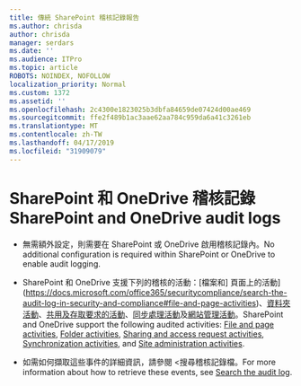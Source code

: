 ```yaml
---
title: 傳統 SharePoint 稽核記錄報告
ms.author: chrisda
author: chrisda
manager: serdars
ms.date: ''
ms.audience: ITPro
ms.topic: article
ROBOTS: NOINDEX, NOFOLLOW
localization_priority: Normal
ms.custom: 1372
ms.assetid: ''
ms.openlocfilehash: 2c4300e1823025b3dbfa84659de07424d00ae469
ms.sourcegitcommit: ffe2f489b1ac3aae62aa784c959da6a41c3261eb
ms.translationtype: MT
ms.contentlocale: zh-TW
ms.lasthandoff: 04/17/2019
ms.locfileid: "31909079"
---
```

# <a name="sharepoint-and-onedrive-audit-logs"></a><span data-ttu-id="ba65b-102">SharePoint 和 OneDrive 稽核記錄</span><span class="sxs-lookup"><span data-stu-id="ba65b-102">SharePoint and OneDrive audit logs</span></span>

- <span data-ttu-id="ba65b-103">無需額外設定，則需要在 SharePoint 或 OneDrive 啟用稽核記錄內。</span><span class="sxs-lookup"><span data-stu-id="ba65b-103">No additional configuration is required within SharePoint or OneDrive to enable audit logging.</span></span>

- <span data-ttu-id="ba65b-104">SharePoint 和 OneDrive 支援下列的稽核的活動：[檔案和] 頁面上的活動](https://docs.microsoft.com/office365/securitycompliance/search-the-audit-log-in-security-and-compliance#file-and-page-activities)、[資料夾活動](https://docs.microsoft.com/office365/securitycompliance/search-the-audit-log-in-security-and-compliance#folder-activities)、[共用及存取要求的活動](https://docs.microsoft.com/office365/securitycompliance/search-the-audit-log-in-security-and-compliance#sharing-and-access-request-activities)、[同步處理活動](https://docs.microsoft.com/office365/securitycompliance/search-the-audit-log-in-security-and-compliance#synchronization-activities)及[網站管理活動](https://docs.microsoft.com/office365/securitycompliance/search-the-audit-log-in-security-and-compliance#site-administration-activities)。</span><span class="sxs-lookup"><span data-stu-id="ba65b-104">SharePoint and OneDrive support the following audited activities: [File and page activities](https://docs.microsoft.com/office365/securitycompliance/search-the-audit-log-in-security-and-compliance#file-and-page-activities), [Folder activities](https://docs.microsoft.com/office365/securitycompliance/search-the-audit-log-in-security-and-compliance#folder-activities), [Sharing and access request activities](https://docs.microsoft.com/office365/securitycompliance/search-the-audit-log-in-security-and-compliance#sharing-and-access-request-activities), [Synchronization activities](https://docs.microsoft.com/office365/securitycompliance/search-the-audit-log-in-security-and-compliance#synchronization-activities), and [Site administration activities](https://docs.microsoft.com/office365/securitycompliance/search-the-audit-log-in-security-and-compliance#site-administration-activities).</span></span>

- <span data-ttu-id="ba65b-105">如需如何擷取這些事件的詳細資訊，請參閱 <<c0>搜尋稽核記錄檔。</span><span class="sxs-lookup"><span data-stu-id="ba65b-105">For more information about how to retrieve these events, see [Search the audit log](https://docs.microsoft.com/office365/securitycompliance/search-the-audit-log-in-security-and-compliance#search-the-audit-log).</span></span>